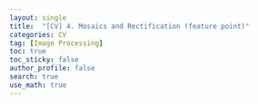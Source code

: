 ```yaml
---
layout: single  
title:  "[CV] 4. Mosaics and Rectification (feature point)"
categories: CV
tag: [Image Processing]
toc: true
toc_sticky: false
author_profile: false
search: true
use_math: true
---
```


<br/>
